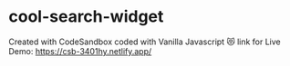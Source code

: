# cool-search-widget
Created with CodeSandbox
coded with Vanilla Javascript 😻 link for Live Demo: https://csb-3401hy.netlify.app/

